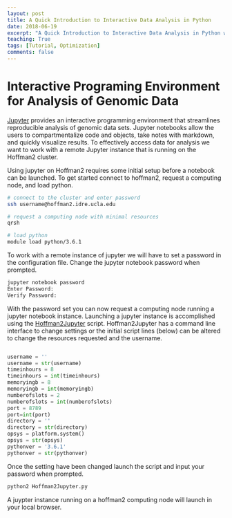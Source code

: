 ```yaml
---
layout: post
title: A Quick Introduction to Interactive Data Analysis in Python
date: 2018-06-19
excerpt: "A Quick Introduction to Interactive Data Analysis in Python with Jupyter"
teaching: True
tags: [Tutorial, Optimization]
comments: false
---
```


# Interactive Programing Environment for Analysis of Genomic Data

[Jupyter](http://jupyter.org/) provides an interactive programming environment that streamlines reproducible analysis of genomic data sets.
Jupyter notebooks allow the users to compartmentalize code and objects, take notes with markdown, and quickly visualize results.
To effectively access data for analysis we want to work with a remote Jupyter instance that is running on the Hoffman2 cluster.

Using jupyter on Hoffman2 requires some initial setup before a notebook can be launched. To get started connect to hoffman2, request a computing node, and load python.  

```bash
# connect to the cluster and enter password
ssh username@hoffman2.idre.ucla.edu

# request a computing node with minimal resources
qrsh

# load python
module load python/3.6.1
```

To work with a remote instance of jupyter we will have to set a password in the configuration file. Change the jupyter notebook password when prompted.

```python
jupyter notebook password
Enter Password:
Verify Password:
```

With the password set you can now request a computing node running a jupyter notebook instance. Launching a jupyter instance is accomplished using the [Hoffman2Jupyter](https://github.com/NuttyLogic/BIG_Summer/blob/master/Hoffman2Jupyter.py) script. Hoffman2Jupyter has a command line interface to change settings or the initial script lines (below) can be
altered to change the resources requested and the username.

```python

username = ''
username = str(username)
timeinhours = 8
timeinhours = int(timeinhours)
memoryingb = 8
memoryingb = int(memoryingb)
numberofslots = 2
numberofslots = int(numberofslots)
port = 8789
port=int(port)
directory = ''
directory = str(directory)
opsys = platform.system()
opsys = str(opsys)
pythonver = '3.6.1'
pythonver = str(pythonver)

```

Once the setting have been changed launch the script and input your password when prompted.  

```bash
python2 Hoffman2Jupyter.py
```

A juypter instance running on a hoffman2 computing node will launch in your local browser. 
